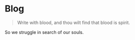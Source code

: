 # Blog

> Write with blood, and thou wilt find that blood is spirit.

So we struggle in search of our souls.